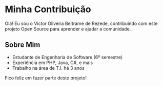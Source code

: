 # Minha Contribuição

Olá! Eu sou o Victor Oliveira Beltrame de Rezede, contribuindo com este projeto Open Source para aprender e ajudar a comunidade.

## Sobre Mim
- Estudante de Engenharia de Software (6º semestre)
- Experiência em PHP, Java, C#, e mais
- Trabalho na área de T.I. há 3 anos

Fico feliz em fazer parte deste projeto!